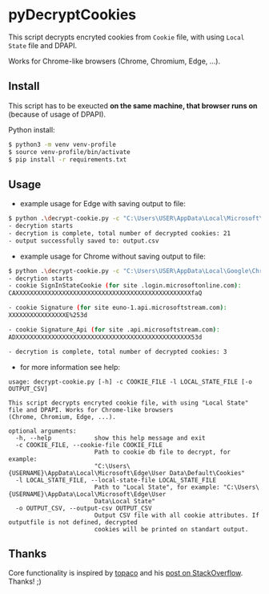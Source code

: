 # pyDecryptCookies
This script decrypts encryted cookies from `Cookie` file, with using `Local State` file and DPAPI. 

Works for Chrome-like browsers (Chrome, Chromium, Edge, ...).

## Install
This script has to be exeucted **on the same machine, that browser runs on** (because of usage of DPAPI).

Python install:
```bash
$ python3 -m venv venv-profile
$ source venv-profile/bin/activate
$ pip install -r requirements.txt
```

## Usage
- example usage for Edge with saving output to file:
```bash
$ python .\decrypt-cookie.py -c "C:\Users\USER\AppData\Local\Microsoft\Edge\User Data\Default\Cookies" -l "C:\Users\USER\AppData\Local\Microsoft\Edge\User Data\Local State" -o "output.csv"
- decrytion starts
- decrytion is complete, total number of decrypted cookies: 21
- output successfully saved to: output.csv
```
- example usage for Chrome without saving output to file:
```bash
$ python .\decrypt-cookie.py -c "C:\Users\USER\AppData\Local\Google\Chrome\User Data\Default\Cookies" -l "C:\Users\USER\AppData\Local\Google\Chrome\User Data\Local State"
- decrytion starts
- cookie SignInStateCookie (for site .login.microsoftonline.com):
CAXXXXXXXXXXXXXXXXXXXXXXXXXXXXXXXXXXXXXXXXXXXXXXXXXfaQ

- cookie Signature (for site euno-1.api.microsoftstream.com):
XXXXXXXXXXXXXXXXE%253d

- cookie Signature_Api (for site .api.microsoftstream.com):
ADXXXXXXXXXXXXXXXXXXXXXXXXXXXXXXXXXXXXXXXXXXXXXXXXX53d

- decrytion is complete, total number of decrypted cookies: 3
```
- for more information see help:
```
usage: decrypt-cookie.py [-h] -c COOKIE_FILE -l LOCAL_STATE_FILE [-o OUTPUT_CSV]

This script decrypts encryted cookie file, with using "Local State" file and DPAPI. Works for Chrome-like browsers
(Chrome, Chromium, Edge, ...).

optional arguments:
  -h, --help            show this help message and exit
  -c COOKIE_FILE, --cookie-file COOKIE_FILE
                        Path to cookie db file to decrypt, for example:
                        "C:\Users\{USERNAME}\AppData\Local\Microsoft\Edge\User Data\Default\Cookies"
  -l LOCAL_STATE_FILE, --local-state-file LOCAL_STATE_FILE
                        Path to "Local State", for example: "C:\Users\{USERNAME}\AppData\Local\Microsoft\Edge\User
                        Data\Local State"
  -o OUTPUT_CSV, --output-csv OUTPUT_CSV
                        Output CSV file with all cookie attributes. If outputfile is not defined, decrypted
                        cookies will be printed on standart output.
```

## Thanks
Core functionality is inspired by [topaco](https://stackoverflow.com/users/9014097/topaco) and his [post on StackOverflow](https://stackoverflow.com/questions/60416350/chrome-80-how-to-decode-cookies). Thanks! ;)
